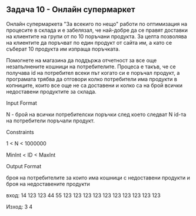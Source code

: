 ## Задача 10 - Онлайн супермаркет

Онлайн супермаркета "За всекиго по нещо" работи по оптимизация на процесите в склада и е забелязал, че най-добре да се правят доставки на клиентите на групи от по 10 поръчани продукта. За целта позволява на клиентите да поръчват по един продукт от сайта им, а като се съберат 10 продукта им изпраща поръчката.

Помогнете на магазина да поддържа отчетност за все още незапълнените кошници на потребителите. Процеса е такъв, че се получава id на потребител всеки път когато си е поръчал продукт, а програмата трябва да отговори колко потребители има продукти в копниците, които все още не са доставени и колко са на брой всички недоставени продуктите за склада.

Input Format

N - брой на всички потребителски поръчки след което следват N id-та на потребители поръчали продукт.

Constraints

1 < N < 1000000

MinInt < ID < MaxInt

Output Format

броя на потребителите за които има кошници с недоставени продукти и броя на недоставените продукти

вход:
14
123
123
44
55
123
123
123
123
123
123
123
123
123
123
    
Изход:
3 4

